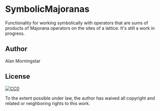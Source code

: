 # SymbolicMajoranas

Functionality for working symbolically with operators that are sums of products of Majorana operators on the sites of a lattice. It's still a work in progress.

## Author

Alan Morningstar

## License

[![CC0](https://licensebuttons.net/p/zero/1.0/88x31.png)](https://creativecommons.org/publicdomain/zero/1.0/)

To the extent possible under law, the author has waived all copyright and related or neighboring rights to this work.
